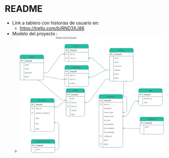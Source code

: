# README

* Link a tablero con historias de usuario en:
    * https://trello.com/b/RND3XJ86
* Modelo del proyecto :
    * ![Alt text](proyectobuscatiendasjpg.jpg?raw=true "Modelo")
